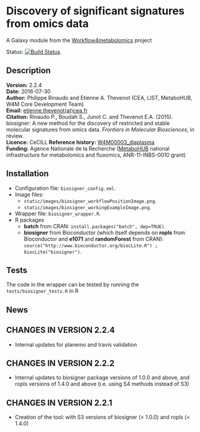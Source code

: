 Discovery of significant signatures from omics data
===================================================

A Galaxy module from the [Workflow4metabolomics](http://workflow4metabolomics.org) project

Status: [![Build Status](https://travis-ci.org/workflow4metabolomics/biosigner.svg?branch=master)](https://travis-ci.org/workflow4metabolomics/biosigner).

## Description

**Version:** 2.2.4  
**Date:** 2016-07-30   
**Author:** Philippe Rinaudo and Etienne A. Thevenot (CEA, LIST, MetaboHUB, W4M Core Development Team)   
**Email:** [etienne.thevenot(at)cea.fr](mailto:etienne.thevenot@cea.fr)  
**Citation:** Rinaudo P., Boudah S., Junot C. and Thevenot E.A. (2015). biosigner: A new method for the discovery of restricted and stable molecular signatures from omics data. *Frontiers in Molecular Biosciences*, in review.   
**Licence:** CeCILL
**Reference history:** [W4M00003_diaplasma](http://galaxy.workflow4metabolomics.org/history/list_published)      
**Funding:** Agence Nationale de la Recherche ([MetaboHUB](http://www.metabohub.fr/index.php?lang=en&Itemid=473) national infrastructure for metabolomics and fluxomics, ANR-11-INBS-0010 grant)

## Installation

* Configuration file: `biosigner_config.xml`.
* Image files: 
  + `static/images/biosigner_workflowPositionImage.png`.   
  + `static/images/biosigner_workingExampleImage.png`.
* Wrapper file: `biosigner_wrapper.R`.
* R packages  
  + **batch** from CRAN: `install.packages("batch", dep=TRUE)`.
  + **biosigner** from Bioconductor (which itself depends on **ropls** from Bioconductor and **e1071** and **randomForest** from CRAN): `source("http://www.bioconductor.org/biocLite.R") ; biocLite("biosigner")`.

## Tests

The code in the wrapper can be tested by running the `tests/biosigner_tests.R` in R  

## News

## CHANGES IN VERSION 2.2.4

 * Internal updates for planemo and travis validation
 
## CHANGES IN VERSION 2.2.2

 * Internal updates to biosigner package versions of 1.0.0 and above, and ropls versions of 1.4.0 and above (i.e. using S4 methods instead of S3)
    
## CHANGES IN VERSION 2.2.1

 * Creation of the tool: with S3 versions of biosigner (< 1.0.0) and ropls (< 1.4.0)
